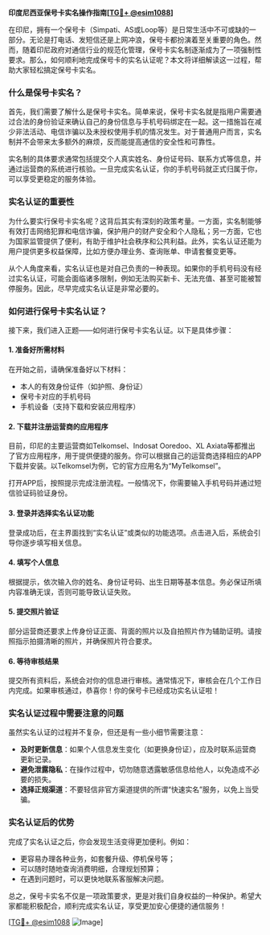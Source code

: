 **印度尼西亚保号卡实名操作指南[[TG💪+ @esim1088](https://t.me/s/esim1088)]**

在印尼，拥有一个保号卡（Simpati、AS或Loop等）是日常生活中不可或缺的一部分。无论是打电话、发短信还是上网冲浪，保号卡都扮演着至关重要的角色。然而，随着印尼政府对通信行业的规范化管理，保号卡实名制逐渐成为了一项强制性要求。那么，如何顺利地完成保号卡的实名认证呢？本文将详细解读这一过程，帮助大家轻松搞定保号卡实名。

### 什么是保号卡实名？

首先，我们需要了解什么是保号卡实名。简单来说，保号卡实名就是指用户需要通过合法的身份验证来确认自己的身份信息与手机号码绑定在一起。这一措施旨在减少非法活动、电信诈骗以及未授权使用手机的情况发生。对于普通用户而言，实名制并不会带来太多额外的麻烦，反而能提高通信的安全性和可靠性。

实名制的具体要求通常包括提交个人真实姓名、身份证号码、联系方式等信息，并通过运营商的系统进行核验。一旦完成实名认证，你的手机号码就正式归属于你，可以享受更稳定的服务体验。

### 实名认证的重要性

为什么要实行保号卡实名呢？这背后其实有深刻的政策考量。一方面，实名制能够有效打击网络犯罪和电信诈骗，保护用户的财产安全和个人隐私；另一方面，它也为国家监管提供了便利，有助于维护社会秩序和公共利益。此外，实名认证还能为用户提供更多权益保障，比如方便办理业务、查询账单、申请套餐变更等。

从个人角度来看，实名认证也是对自己负责的一种表现。如果你的手机号码没有经过实名认证，可能会面临诸多限制，例如无法购买新卡、无法充值、甚至可能被暂停服务。因此，尽早完成实名认证是非常必要的。

### 如何进行保号卡实名认证？

接下来，我们进入正题——如何进行保号卡实名认证。以下是具体步骤：

#### 1. 准备好所需材料

在开始之前，请确保准备好以下材料：
- 本人的有效身份证件（如护照、身份证）
- 保号卡对应的手机号码
- 手机设备（支持下载和安装应用程序）

#### 2. 下载并注册运营商的应用程序

目前，印尼的主要运营商如Telkomsel、Indosat Ooredoo、XL Axiata等都推出了官方应用程序，用于提供便捷的服务。你可以根据自己的运营商选择相应的APP下载并安装。以Telkomsel为例，它的官方应用名为“MyTelkomsel”。

打开APP后，按照提示完成注册流程。一般情况下，你需要输入手机号码并通过短信验证码验证身份。

#### 3. 登录并选择实名认证功能

登录成功后，在主界面找到“实名认证”或类似的功能选项。点击进入后，系统会引导你逐步填写相关信息。

#### 4. 填写个人信息

根据提示，依次输入你的姓名、身份证号码、出生日期等基本信息。务必保证所填内容准确无误，否则可能导致认证失败。

#### 5. 提交照片验证

部分运营商还要求上传身份证正面、背面的照片以及自拍照片作为辅助证明。请按照指示拍摄清晰的照片，并确保照片符合要求。

#### 6. 等待审核结果

提交所有资料后，系统会对你的信息进行审核。通常情况下，审核会在几个工作日内完成。如果审核通过，恭喜你！你的保号卡已经成功实名认证啦！

### 实名认证过程中需要注意的问题

虽然实名认证的过程并不复杂，但还是有一些小细节需要注意：

- **及时更新信息**：如果个人信息发生变化（如更换身份证），应及时联系运营商更新记录。
- **避免泄露隐私**：在操作过程中，切勿随意透露敏感信息给他人，以免造成不必要的损失。
- **选择正规渠道**：不要轻信非官方渠道提供的所谓“快速实名”服务，以免上当受骗。

### 实名认证后的优势

完成了实名认证之后，你会发现生活变得更加便利。例如：
- 更容易办理各种业务，如套餐升级、停机保号等；
- 可以随时随地查询消费明细，合理规划预算；
- 在遇到问题时，可以更快地联系客服解决问题。

总之，保号卡实名不仅是一项政策要求，更是对我们自身权益的一种保护。希望大家都能积极配合，顺利完成实名认证，享受更加安心便捷的通信服务！

[[TG💪+ @esim1088](https://t.me/s/esim1088) ![Image](https://i.postimg.cc/4NQfJmqS/Snipaste-2025-05-13-00-14-12.png)]